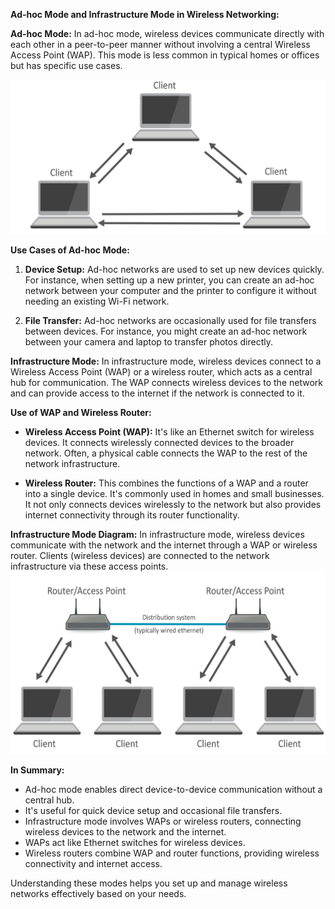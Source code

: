 **Ad-hoc Mode and Infrastructure Mode in Wireless Networking:**

**Ad-hoc Mode:** In ad-hoc mode, wireless devices communicate directly with each other in a peer-to-peer manner without involving a central Wireless Access Point (WAP). This mode is less common in typical homes or offices but has specific use cases.

![Pasted image 20230816154329](../Images/Pasted%20image%2020230816154329.png)

**Use Cases of Ad-hoc Mode:**

1. **Device Setup:** Ad-hoc networks are used to set up new devices quickly. For instance, when setting up a new printer, you can create an ad-hoc network between your computer and the printer to configure it without needing an existing Wi-Fi network.
    
2. **File Transfer:** Ad-hoc networks are occasionally used for file transfers between devices. For instance, you might create an ad-hoc network between your camera and laptop to transfer photos directly.
    

**Infrastructure Mode:** In infrastructure mode, wireless devices connect to a Wireless Access Point (WAP) or a wireless router, which acts as a central hub for communication. The WAP connects wireless devices to the network and can provide access to the internet if the network is connected to it.

**Use of WAP and Wireless Router:**

- **Wireless Access Point (WAP):** It's like an Ethernet switch for wireless devices. It connects wirelessly connected devices to the broader network. Often, a physical cable connects the WAP to the rest of the network infrastructure.
    
- **Wireless Router:** This combines the functions of a WAP and a router into a single device. It's commonly used in homes and small businesses. It not only connects devices wirelessly to the network but also provides internet connectivity through its router functionality.
    

**Infrastructure Mode Diagram:** In infrastructure mode, wireless devices communicate with the network and the internet through a WAP or wireless router. Clients (wireless devices) are connected to the network infrastructure via these access points.
![Pasted image 20230816154341](../Images/Pasted%20image%2020230816154341.png)

**In Summary:**

- Ad-hoc mode enables direct device-to-device communication without a central hub.
- It's useful for quick device setup and occasional file transfers.
- Infrastructure mode involves WAPs or wireless routers, connecting wireless devices to the network and the internet.
- WAPs act like Ethernet switches for wireless devices.
- Wireless routers combine WAP and router functions, providing wireless connectivity and internet access.

Understanding these modes helps you set up and manage wireless networks effectively based on your needs.
